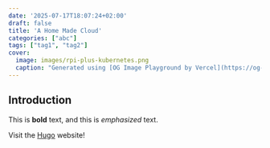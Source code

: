```yaml
---
date: '2025-07-17T18:07:24+02:00'
draft: false
title: 'A Home Made Cloud'
categories: ["abc"]
tags: ["tag1", "tag2"]
cover:
  image: images/rpi-plus-kubernetes.png
  caption: "Generated using [OG Image Playground by Vercel](https://og-playground.vercel.app/)"
---
```


## Introduction

This is **bold** text, and this is *emphasized* text.

Visit the [Hugo](https://gohugo.io) website!
